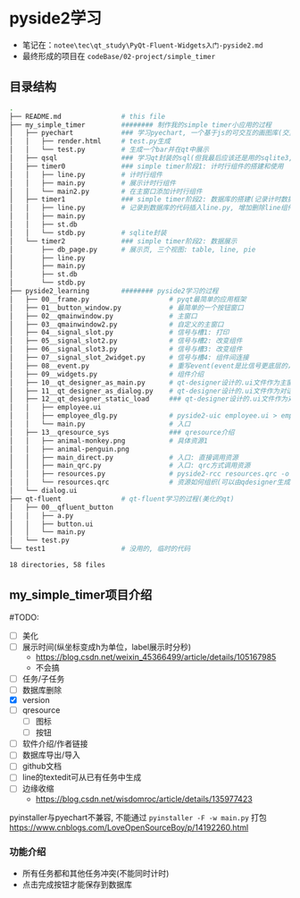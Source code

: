 # pyside2学习
- 笔记在：`notee\tec\qt_study\PyQt-Fluent-Widgets入门-pyside2.md`
- 最终形成的项目在 `codeBase/02-project/simple_timer`

## 目录结构
```bash
.
├── README.md               # this file
├── my_simple_timer         ######## 制作我的simple timer小应用的过程
│   ├── pyechart            ### 学习pyechart, 一个基于js的可交互的画图库(交互好, 但画图不太好)
│   │   ├── render.html     # test.py生成
│   │   └── test.py         # 生成一个bar并在qt中展示
│   ├── qsql                ### 学习qt封装的sql(但我最后应该还是用的sqlite3, 自己写)
│   ├── timer0              ### simple timer阶段1: 计时行组件的搭建和使用
│   │   ├── line.py         # 计时行组件
│   │   ├── main.py         # 展示计时行组件
│   │   └── main2.py        # 在主窗口添加计时行组件
│   ├── timer1              ### simple timer阶段2: 数据库的搭建(记录计时数据)
│   │   ├── line.py         # 记录到数据库的代码插入line.py, 增加删除line组件
│   │   ├── main.py
│   │   ├── st.db
│   │   └── stdb.py         # sqlite封装
│   └── timer2              ### simple timer阶段2: 数据展示
│       ├── db_page.py      # 展示页, 三个视图: table, line, pie
│       ├── line.py
│       ├── main.py
│       ├── st.db
│       └── stdb.py
├── pyside2_learning        ######## pyside2学习的过程
│   ├── 00__frame.py                    # pyqt最简单的应用框架
│   ├── 01__button_window.py            # 最简单的一个按钮窗口
│   ├── 02__qmainwindow.py              # 主窗口
│   ├── 03__qmainwindow2.py             # 自定义的主窗口
│   ├── 04__signal_slot.py              # 信号与槽1: 打印
│   ├── 05__signal_slot2.py             # 信号与槽2: 改变组件
│   ├── 06__signal_slot3.py             # 信号与槽3: 改变组件
│   ├── 07__signal_slot_2widget.py      # 信号与槽4: 组件间连接
│   ├── 08__event.py                    # 重写event(event是比信号更底层的，暂时没用)
│   ├── 09__widgets.py                  # 组件介绍
│   ├── 10__qt_designer_as_main.py      # qt-designer设计的.ui文件作为主窗口(动态加载)
│   ├── 11__qt_designer_as_dialog.py    # qt-designer设计的.ui文件作为对话框(动态加载)
│   ├── 12__qt_designer_static_load     ### qt-designer设计的.ui文件作为对话框(动态加载)
│   │   ├── employee.ui
│   │   ├── employee_dlg.py             # pyside2-uic employee.ui > employee_dlg.py生成的
│   │   └── main.py                     # 入口
│   ├── 13__qresource_sys               ### qresource介绍
│   │   ├── animal-monkey.png           # 具体资源1
│   │   ├── animal-penguin.png
│   │   ├── main_direct.py              # 入口: 直接调用资源
│   │   ├── main_qrc.py                 # 入口: qrc方式调用资源
│   │   ├── resources.py                # pyside2-rcc resources.qrc -o resources.py生成的
│   │   └── resources.qrc               # 资源如何组织(可以由qdesigner生成)
│   └── dialog.ui
├── qt-fluent               # qt-fluent学习的过程(美化的qt)
│   ├── 00__qfluent_button
│   │   ├── a.py
│   │   ├── button.ui
│   │   └── main.py
│   └── test.py
└── test1                   # 没用的, 临时的代码

18 directories, 58 files
```

## my_simple_timer项目介绍
#TODO:
- [ ] 美化
- [ ] 展示时间(纵坐标变成h为单位，label展示时分秒)
    - https://blog.csdn.net/weixin_45366499/article/details/105167985
    - 不会搞
- [ ] 任务/子任务
- [ ] 数据库删除
- [x] version
- [ ] qresource
    - [ ] 图标
    - [ ] 按钮
- [ ] 软件介绍/作者链接
- [ ] 数据库导出/导入
- [ ] github文档
- [ ] line的textedit可从已有任务中生成
- [ ] 边缘收缩
    - https://blog.csdn.net/wisdomroc/article/details/135977423

pyinstaller与pyechart不兼容, 不能通过 `pyinstaller -F -w main.py` 打包
https://www.cnblogs.com/LoveOpenSourceBoy/p/14192260.html

### 功能介绍
- 所有任务都和其他任务冲突(不能同时计时)
- 点击完成按钮才能保存到数据库
